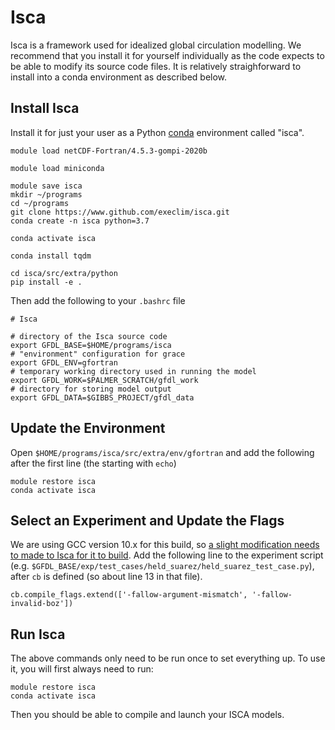 # Isca

Isca is a framework used for idealized global circulation modelling.
We recommend that you install it for yourself individually as the code expects to be able to modify its source code files.
It is relatively straighforward to install into a conda environment as described below.


## Install Isca

Install it for just your user as a Python [conda](/clusters-at-yale/guides/python/#conda-based-python-environments) environment called "isca".

```
module load netCDF-Fortran/4.5.3-gompi-2020b

module load miniconda  

module save isca  
mkdir ~/programs  
cd ~/programs  
git clone https://www.github.com/execlim/isca.git
conda create -n isca python=3.7

conda activate isca

conda install tqdm  

cd isca/src/extra/python  
pip install -e .
```

Then add the following to your `.bashrc` file

```
# Isca

# directory of the Isca source code
export GFDL_BASE=$HOME/programs/isca
# "environment" configuration for grace
export GFDL_ENV=gfortran
# temporary working directory used in running the model
export GFDL_WORK=$PALMER_SCRATCH/gfdl_work
# directory for storing model output
export GFDL_DATA=$GIBBS_PROJECT/gfdl_data
```

## Update the Environment

Open `$HOME/programs/isca/src/extra/env/gfortran` and add the following after the first line (the starting with `echo`)

```
module restore isca
conda activate isca
```

## Select an Experiment and Update the Flags

We are using GCC version 10.x for this build, so [a slight modification needs to made to Isca for it to build](https://github.com/wrf-model/WRF/issues/1250). Add the following line to the experiment script (e.g. `$GFDL_BASE/exp/test_cases/held_suarez/held_suarez_test_case.py`), after `cb` is defined (so about line 13 in that file).


```
cb.compile_flags.extend(['-fallow-argument-mismatch', '-fallow-invalid-boz'])
```

## Run Isca

The above commands only need to be run once to set everything up. To use it, you will first always need to run:

```
module restore isca
conda activate isca
```

Then you should be able to compile and launch your ISCA models.